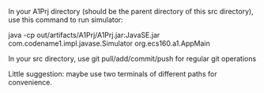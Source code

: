 In your A1Prj directory (should be the parent directory of this src directory), use this command to run simulator:

java -cp  out/artifacts/A1Prj/A1Prj.jar:JavaSE.jar com.codename1.impl.javase.Simulator org.ecs160.a1.AppMain

In your src directory, use git pull/add/commit/push for regular git operations

Little suggestion: maybe use two terminals of different paths for convenience.